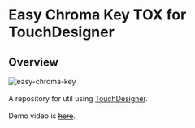# Easy Chroma Key TOX for TouchDesigner
## Overview

![easy-chroma-key](https://user-images.githubusercontent.com/9309605/219180337-4113b965-dc0a-42b1-b7a1-b94f6062a6cb.png)
<br>
<br>
A repository for util using [TouchDesigner](https://derivative.ca/).
<br>
<br>
Demo video is ~~[here]()~~.
<br>
<br>